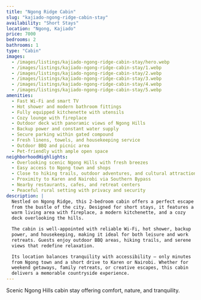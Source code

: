 ```yaml
---
title: "Ngong Ridge Cabin"
slug: "kajiado-ngong-ridge-cabin-stay"
availability: "Short Stays"
location: "Ngong, Kajiado"
price: 7000
bedrooms: 2
bathrooms: 1
type: "Cabin"
images:
  - /images/listings/kajiado-ngong-ridge-cabin-stay/hero.webp
  - /images/listings/kajiado-ngong-ridge-cabin-stay/1.webp
  - /images/listings/kajiado-ngong-ridge-cabin-stay/2.webp
  - /images/listings/kajiado-ngong-ridge-cabin-stay/3.webp
  - /images/listings/kajiado-ngong-ridge-cabin-stay/4.webp
  - /images/listings/kajiado-ngong-ridge-cabin-stay/5.webp
amenities:
  - Fast Wi-Fi and smart TV
  - Hot shower and modern bathroom fittings
  - Fully equipped kitchenette with utensils
  - Cozy lounge with fireplace
  - Outdoor deck with panoramic views of Ngong Hills
  - Backup power and constant water supply
  - Secure parking within gated compound
  - Fresh linens, towels, and housekeeping service
  - Outdoor BBQ and picnic area
  - Pet-friendly with ample open space
neighborhoodHighlights:
  - Overlooking scenic Ngong Hills with fresh breezes
  - Easy access to Ngong town and shops
  - Close to hiking trails, outdoor adventures, and cultural attractions
  - Proximity to Karen and Nairobi via Southern Bypass
  - Nearby restaurants, cafes, and retreat centers
  - Peaceful rural setting with privacy and security
description: |
  Nestled on Ngong Ridge, this 2-bedroom cabin offers a perfect escape 
  from the bustle of the city. Designed for short stays, it features a 
  warm living area with fireplace, a modern kitchenette, and a cozy 
  deck overlooking the hills.  

  The cabin is well-appointed with reliable Wi-Fi, hot shower, backup 
  power, and housekeeping, making it ideal for both leisure and work 
  retreats. Guests enjoy outdoor BBQ areas, hiking trails, and serene 
  views that redefine relaxation.  

  Its location balances tranquility with accessibility — only minutes 
  from Ngong town and a short drive to Karen or Nairobi. Whether for 
  weekend getaways, family retreats, or creative escapes, this cabin 
  delivers a memorable countryside experience.
---
```

Scenic Ngong Hills cabin stay offering comfort, nature, and tranquility.
